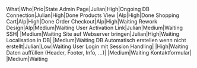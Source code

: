What|Who|Prio|State
Admin Page|Julian|High|Ongoing
DB Connection|Julian|High|Done
Products View |Alp|High|Done
Shopping Cart|Alp|High|Done
Order Checkout|Alp|High|Waiting
Rework Design|Alp|Medium|Waiting
User Activation Link|Julian|Medium|Waiting
SSH| |Medium|Waiting
Site auf Webserver bringen|Julian|High|Waiting
Localisation in DB| |Medium|Waiting
DB Automatisch erstellen wenn nicht erstellt|Julian|Low|Waiting
User Login mit Session Handling| |High|Waiting
Daten auffüllen (Header, Footer, Info, ...)| |Medium|Waiting
Kontaktformular| |Medium|Waiting